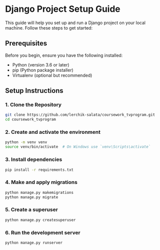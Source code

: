 # Django Project Setup Guide

This guide will help you set up and run a Django project on your local machine. Follow these steps to get started:

## Prerequisites

Before you begin, ensure you have the following installed:

- Python (version 3.6 or later)
- pip (Python package installer)
- Virtualenv (optional but recommended)

## Setup Instructions

### 1. Clone the Repository

```bash
git clone https://github.com/lerchik-salata/coursework_tvprogram.git
cd coursework_tvprogram
```

### 2. Create and activate the environment

```bash
python -m venv venv
source venv/bin/activate  # On Windows use `venv\Scripts\activate`
```

### 3. Install dependencies

```bash
pip install -r requirements.txt
```

### 4. Make and apply migrations

```bash
python manage.py makemigrations
python manage.py migrate
```

### 5. Create a superuser

```bash
python manage.py createsuperuser
```

### 6. Run the development server

```bash
python manage.py runserver
```



